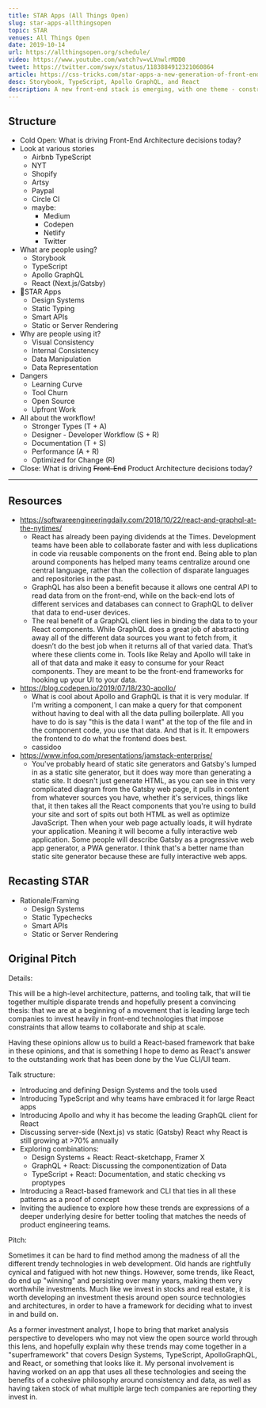 ```yaml
---
title: STAR Apps (All Things Open)
slug: star-apps-allthingsopen
topic: STAR
venues: All Things Open
date: 2019-10-14
url: https://allthingsopen.org/schedule/
video: https://www.youtube.com/watch?v=vLVnwlrMDD0
tweet: https://twitter.com/swyx/status/1183884912321060864
article: https://css-tricks.com/star-apps-a-new-generation-of-front-end-tooling-for-development-workflows/
desc: Storybook, TypeScript, Apollo GraphQL, and React
description: A new front-end stack is emerging, with one theme - constraints that scale. They involve building Design Systems for visual consistency, using TypeScript for internal consistency, Apollo GraphQL for data manipulation, and server- or statically-rendered React for data representation. In this talk we explore how these trends fit together, and _why_ leading product teams from AirBnb to the New York Times are embracing them.
---
```


## Structure

- Cold Open: What is driving Front-End Architecture decisions today?
- Look at various stories
  - Airbnb TypeScript
  - NYT
  - Shopify
  - Artsy
  - Paypal
  - Circle CI
  - maybe:
    - Medium
    - Codepen
    - Netlify
    - Twitter
- What are people using?
  - Storybook
  - TypeScript
  - Apollo GraphQL
  - React (Next.js/Gatsby)
- 🌟STAR Apps
  - Design Systems
  - Static Typing
  - Smart APIs
  - Static or Server Rendering
- Why are people using it?
  - Visual Consistency
  - Internal Consistency
  - Data Manipulation
  - Data Representation
- Dangers
  - Learning Curve
  - Tool Churn
  - Open Source
  - Upfront Work
- All about the workflow!
  - Stronger Types (T + A)
  - Designer - Developer Workflow (S + R)
  - Documentation (T + S)
  - Performance (A + R)
  - Optimized for Change (R)
- Close: What is driving ~~Front-End~~ Product Architecture decisions today?

---

## Resources

- https://softwareengineeringdaily.com/2018/10/22/react-and-graphql-at-the-nytimes/
  - React has already been paying dividends at the Times. Development teams have been able to collaborate faster and with less duplications in code via reusable components on the front end. Being able to plan around components has helped many teams centralize around one central language, rather than the collection of disparate languages and repositories in the past.
  - GraphQL has also been a benefit because it allows one central API to read data from on the front-end, while on the back-end lots of different services and databases can connect to GraphQL to deliver that data to end-user devices.
  - The real benefit of a GraphQL client lies in binding the data to to your React components. While GraphQL does a great job of abstracting away all of the different data sources you want to fetch from, it doesn’t do the best job when it returns all of that varied data. That’s where these clients come in. Tools like Relay and Apollo will take in all of that data and make it easy to consume for your React components. They are meant to be the front-end frameworks for hooking up your UI to your data.
- https://blog.codepen.io/2019/07/18/230-apollo/
  - What is cool about Apollo and GraphQL is that it is very modular. If I'm writing a component, I can make a query for that component without having to deal with all the data pulling boilerplate. All you have to do is say "this is the data I want" at the top of the file and in the component code, you use that data. And that is it. It empowers the frontend to do what the frontend does best.
  - cassidoo
- https://www.infoq.com/presentations/jamstack-enterprise/
  - You've probably heard of static site generators and Gatsby's lumped in as a static site generator, but it does way more than generating a static site. It doesn't just generate HTML, as you can see in this very complicated diagram from the Gatsby web page, it pulls in content from whatever sources you have, whether it's services, things like that, it then takes all the React components that you're using to build your site and sort of spits out both HTML as well as optimize JavaScript. Then when your web page actually loads, it will hydrate your application. Meaning it will become a fully interactive web application. Some people will describe Gatsby as a progressive web app generator, a PWA generator. I think that's a better name than static site generator because these are fully interactive web apps.

## Recasting STAR

- Rationale/Framing
  - Design Systems
  - Static Typechecks
  - Smart APIs
  - Static or Server Rendering

## Original Pitch

Details:

This will be a high-level architecture, patterns, and tooling talk, that will tie together multiple disparate trends and hopefully present a convincing thesis: that we are at a beginning of a movement that is leading large tech companies to invest heavily in front-end technologies that impose constraints that allow teams to collaborate and ship at scale.

Having these opinions allow us to build a React-based framework that bake in these opinions, and that is something I hope to demo as React's answer to the outstanding work that has been done by the Vue CLI/UI team.

Talk structure:

- Introducing and defining Design Systems and the tools used
- Introducing TypeScript and why teams have embraced it for large React apps
- Introducing Apollo and why it has become the leading GraphQL client for React
- Discussing server-side (Next.js) vs static (Gatsby) React why React is still growing at >70% annually
- Exploring combinations:
  - Design Systems + React: React-sketchapp, Framer X
  - GraphQL + React: Discussing the componentization of Data
  - TypeScript + React: Documentation, and static checking vs proptypes
- Introducing a React-based framework and CLI that ties in all these patterns as a proof of concept
- Inviting the audience to explore how these trends are expressions of a deeper underlying desire for better tooling that matches the needs of product engineering teams.

Pitch:

Sometimes it can be hard to find method among the madness of all the different trendy technologies in web development. Old hands are rightfully cynical and fatigued with hot new things. However, some trends, like React, do end up "winning" and persisting over many years, making them very worthwhile investments. Much like we invest in stocks and real estate, it is worth developing an investment thesis around open source technologies and architectures, in order to have a framework for deciding what to invest in and build on.

As a former investment analyst, I hope to bring that market analysis perspective to developers who may not view the open source world through this lens, and hopefully explain why these trends may come together in a "superframework" that covers Design Systems, TypeScript, ApolloGraphQL, and React, or something that looks like it. My personal involvement is having worked on an app that uses all these technologies and seeing the benefits of a cohesive philosophy around consistency and data, as well as having taken stock of what multiple large tech companies are reporting they invest in.
